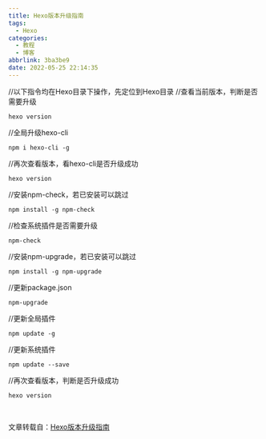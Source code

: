```yaml
---
title: Hexo版本升级指南
tags:
  - Hexo
categories:
  - 教程
  - 博客
abbrlink: 3ba3be9
date: 2022-05-25 22:14:35
---
```




//以下指令均在Hexo目录下操作，先定位到Hexo目录
//查看当前版本，判断是否需要升级

```
hexo version
```

//全局升级hexo-cli

```
npm i hexo-cli -g
```

//再次查看版本，看hexo-cli是否升级成功

```
hexo version
```

//安装npm-check，若已安装可以跳过

```
npm install -g npm-check
```

//检查系统插件是否需要升级

```
npm-check
```

//安装npm-upgrade，若已安装可以跳过

```
npm install -g npm-upgrade
```

//更新package.json

```
npm-upgrade
```

//更新全局插件

```
npm update -g
```

//更新系统插件

```
npm update --save
```

//再次查看版本，判断是否升级成功

```
hexo version
```



<br>

文章转载自：[Hexo版本升级指南](https://novnan.github.io/Hexo/update_hexo/)
